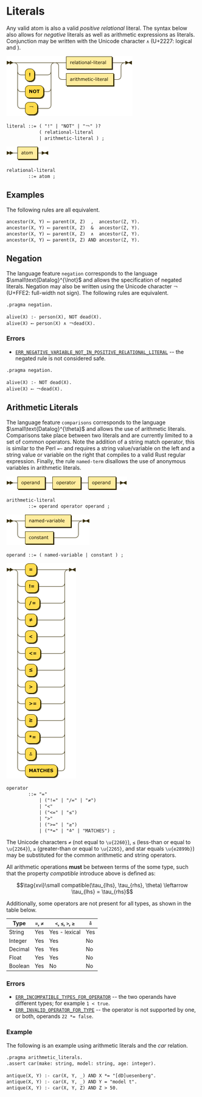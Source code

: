 # Literals

Any valid atom is also a valid _positive relational_ literal. The syntax below also allows for _negative_ literals as well as arithmetic expressions as literals. Conjunction may be written with the Unicode character `∧` (U+2227: logical and ).

![literal](images/literal.png)

```ebnf
literal ::= ( "!" | "NOT" | "￢" )?
            ( relational-literal 
            | arithmetic-literal ) ;
```

![relational-literal](images/relational-literal.png)

```ebnf
relational-literal
        ::= atom ;
```

## Examples 

The following rules are all equivalent.

```datalog
ancestor(X, Y) ⟵ parent(X, Z)  ,  ancestor(Z, Y).
ancestor(X, Y) ⟵ parent(X, Z)  &  ancestor(Z, Y).
ancestor(X, Y) ⟵ parent(X, Z)  ∧  ancestor(Z, Y).
ancestor(X, Y) ⟵ parent(X, Z) AND ancestor(Z, Y).
```

## Negation

The language feature `negation` corresponds to the language $\small\text{Datalog}^{\lnot}$ and
allows the specification of negated literals. Negation may also be written using the Unicode
character `￢` (U+FFE2: full-width not sign). The following rules are equivalent.

```datalog
.pragma negation.

alive(X) :- person(X), NOT dead(X).
alive(X) ⟵ person(X) ∧ ￢dead(X).
```

### Errors

* [`ERR_NEGATIVE_VARIABLE_NOT_IN_POSITIVE_RELATIONAL_LITERAL`](errors.md#`ERR_NEGATIVE_VARIABLE_NOT_IN_POSITIVE_RELATIONAL_LITERAL`)
  -- the negated rule is not considered safe.

```datalog
.pragma negation.

alive(X) :- NOT dead(X).
alive(X) ⟵ ￢dead(X).
```

## Arithmetic Literals

The language feature `comparisons` corresponds to the language $\small\text{Datalog}^{\theta}$ and
allows the use of arithmetic literals. Comparisons take place between two literals and are
currently limited to a set of common operators. Note the addition of a string match operator, this
is similar to the Perl `=~` and requires a string value/variable on the left and a string value or
variable on the right that compiles to a valid Rust regular expression.
Finally, the rule `named-term` disallows the use of anonymous variables in
arithmetic literals.

![arithmetic-literal](images/arithmetic-literal.png)

```ebnf
arithmetic-literal
        ::= operand operator operand ;
```

![operand](images/operand.png)

```ebnf
operand ::= ( named-variable | constant ) ;
```

![operator](images/operator.png)

```ebnf
operator
        ::= "="
            | ("!=" | "/=" | "≠")
            | "<"
            | ("<=" | "≤")
            | ">"
            | (">=" | "≥")
            | ("*=" | "≛" | "MATCHES") ;
```

The Unicode characters `≠` (not equal to `\u{2260}`), `≤` (less-than or equal to `\u{2264}`),
`≥` (greater-than or equal to `\u{2265}`, and star equals `\u{e2899b}`) may be substituted for the
common arithmetic and string operators.

All arithmetic operations **must** be between terms of the some type, such that the property
_compatible_ introduce above is defined as:

$$\tag{xvi}\small compatible(\tau_{lhs}, \tau_{rhs}, \theta) \leftarrow \tau_{lhs} = \tau_{rhs}$$

Additionally, some operators are not present for all types, as shown in the table below.

| Type    | `=`, `≠`   | `<`, `≤`, `>`, `≥` | `≛` |
|---------| ---------- | ------------------ | --- |
| String  | Yes        | Yes - lexical      | Yes |
| Integer | Yes        | Yes                | No  |
| Decimal | Yes        | Yes                | No  |
| Float   | Yes        | Yes                | No  |
| Boolean | Yes        | No                 | No  |

### Errors

* [`ERR_INCOMPATIBLE_TYPES_FOR_OPERATOR`](errors.md#ERR_INCOMPATIBLE_TYPES_FOR_OPERATOR) -- the two operands have different types; for example `1 < true`.
* [`ERR_INVALID_OPERATOR_FOR_TYPE`](errors.md#ERR_INVALID_OPERATOR_FOR_TYPE) -- the operator is not supported by one, or both, operands `22 *= false`.

### Example

The following is an example using arithmetic literals and the _car_ relation.

```datalog
.pragma arithmetic_literals.
.assert car(make: string, model: string, age: integer).

antique(X, Y) :- car(X, Y, _) AND X *= "[dD]uesenberg".
antique(X, Y) :- car(X, Y, _) AND Y = "model t".
antique(X, Y) :- car(X, Y, Z) AND Z > 50.
```
